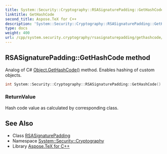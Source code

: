 ```yaml
---
title: System::Security::Cryptography::RSASignaturePadding::GetHashCode method
linktitle: GetHashCode
second_title: Aspose.TeX for C++
description: 'System::Security::Cryptography::RSASignaturePadding::GetHashCode method. Analog of C# Object.GetHashCode() method. Enables hashing of custom objects in C++.'
type: docs
weight: 400
url: /cpp/system.security.cryptography/rsasignaturepadding/gethashcode/
---
```

## RSASignaturePadding::GetHashCode method


Analog of C# [Object.GetHashCode()](../../../system/object/gethashcode/) method. Enables hashing of custom objects.

```cpp
int System::Security::Cryptography::RSASignaturePadding::GetHashCode() const override
```


### ReturnValue

Hash code value as calculated by corresponding class.

## See Also

* Class [RSASignaturePadding](../)
* Namespace [System::Security::Cryptography](../../)
* Library [Aspose.TeX for C++](../../../)
